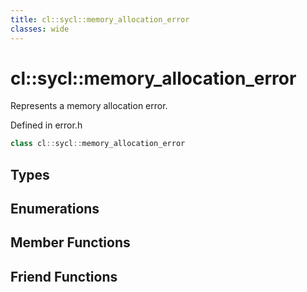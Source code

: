 ```yaml
---
title: cl::sycl::memory_allocation_error
classes: wide
---
```

# cl::sycl::memory_allocation_error

Represents a memory allocation error. 

Defined in error.h

```cpp
class cl::sycl::memory_allocation_error
```

## Types

## Enumerations

## Member Functions


## Friend Functions

